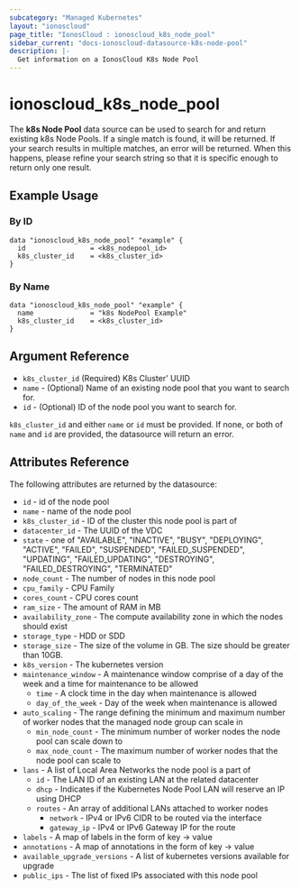 ```yaml
---
subcategory: "Managed Kubernetes"
layout: "ionoscloud"
page_title: "IonosCloud : ionoscloud_k8s_node_pool"
sidebar_current: "docs-ionoscloud-datasource-k8s-node-pool"
description: |-
  Get information on a IonosCloud K8s Node Pool
---
```


# ionoscloud\_k8s\_node\_pool

The **k8s Node Pool** data source can be used to search for and return existing k8s Node Pools.
If a single match is found, it will be returned. If your search results in multiple matches, an error will be returned.
When this happens, please refine your search string so that it is specific enough to return only one result.

## Example Usage

### By ID
```hcl
data "ionoscloud_k8s_node_pool" "example" {
  id                = <k8s_nodepool_id>
  k8s_cluster_id 	= <k8s_cluster_id>
}
```

### By Name
```hcl
data "ionoscloud_k8s_node_pool" "example" {
  name              = "k8s NodePool Example"
  k8s_cluster_id 	= <k8s_cluster_id>
}
```

## Argument Reference

* `k8s_cluster_id` (Required) K8s Cluster' UUID
* `name` - (Optional) Name of an existing node pool that you want to search for.
* `id` - (Optional) ID of the node pool you want to search for.

`k8s_cluster_id` and either `name` or `id` must be provided. If none, or both of `name` and `id` are provided, the datasource will return an error.

## Attributes Reference

The following attributes are returned by the datasource:

* `id` - id of the node pool
* `name` - name of the node pool
* `k8s_cluster_id` - ID of the cluster this node pool is part of
* `datacenter_id` - The UUID of the VDC
* `state` - one of "AVAILABLE",
  "INACTIVE",
  "BUSY",
  "DEPLOYING",
  "ACTIVE",
  "FAILED",
  "SUSPENDED",
  "FAILED_SUSPENDED",
  "UPDATING",
  "FAILED_UPDATING",
  "DESTROYING",
  "FAILED_DESTROYING",
  "TERMINATED"
* `node_count` - The number of nodes in this node pool
* `cpu_family` - CPU Family
* `cores_count` - CPU cores count
* `ram_size` - The amount of RAM in MB
* `availability_zone` - The compute availability zone in which the nodes should exist
* `storage_type` - HDD or SDD
* `storage_size` - The size of the volume in GB. The size should be greater than 10GB.
* `k8s_version` - The kubernetes version
* `maintenance_window` - A maintenance window comprise of a day of the week and a time for maintenance to be allowed
    * `time` - A clock time in the day when maintenance is allowed
    * `day_of_the_week` - Day of the week when maintenance is allowed
* `auto_scaling` - The range defining the minimum and maximum number of worker nodes that the managed node group can scale in
    * `min_node_count` - The minimum number of worker nodes the node pool can scale down to
    * `max_node_count` - The maximum number of worker nodes that the node pool can scale to
* `lans` - A list of Local Area Networks the node pool is a part of
    * `id` - The LAN ID of an existing LAN at the related datacenter
    * `dhcp` - Indicates if the Kubernetes Node Pool LAN will reserve an IP using DHCP
    * `routes` - An array of additional LANs attached to worker nodes
        - `network` - IPv4 or IPv6 CIDR to be routed via the interface
        - `gateway_ip` - IPv4 or IPv6 Gateway IP for the route
* `labels` - A map of labels in the form of key -> value
* `annotations` - A map of annotations in the form of key -> value
* `available_upgrade_versions` - A list of kubernetes versions available for upgrade
* `public_ips` - The list of fixed IPs associated with this node pool
